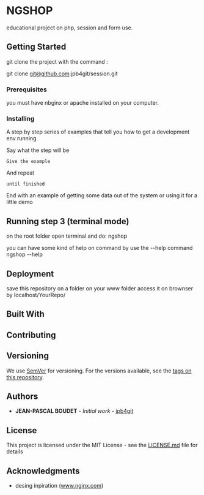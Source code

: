 # NGSHOP 

educational project on php, session and form use.

## Getting Started

git clone the project with the command :

git clone git@github.com:jpb4git/session.git



### Prerequisites

you must have nbginx or apache installed on your computer. 





### Installing

A step by step series of examples that tell you how to get a development env running

Say what the step will be

```
Give the example
```

And repeat

```
until finished
```

End with an example of getting some data out of the system or using it for a little demo

## Running step 3 (terminal mode)

on the root  folder open terminal and do: 
 ngshop 

you can have some kind of help on command  by use  the --help command 
ngshop --help




## Deployment
 save this  repository on a folder on your www folder
 access it on brownser by localhost/YourRepo/   

## Built With



## Contributing



## Versioning

We use [SemVer](http://semver.org/) for versioning. For the versions available, see the [tags on this repository](https://github.com/your/project/tags). 

## Authors

* **JEAN-PASCAL BOUDET** - *Initial work* - [jpb4git](https://github.com/jpb4git/)



## License

This project is licensed under the MIT License - see the [LICENSE.md](LICENSE.md) file for details

## Acknowledgments

* desing inpiration (www.nginx.com)

